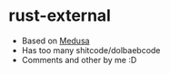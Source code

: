 # rust-external

- Based on [Medusa](https://github.com/Skengdoo/Medusa-Rust-External-Source)
- Has too many shitcode/dolbaebcode
- Comments and other by me :D
